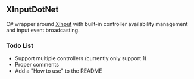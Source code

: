 ## XInputDotNet
C# wrapper around [XInput](https://docs.microsoft.com/en-gb/windows/win32/xinput/programming-guide) with built-in controller availability management and input event broadcasting.

### Todo List
- Support multiple controllers (currently only support 1)
- Proper comments
- Add a "How to use" to the README

